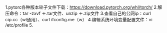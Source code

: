1.pytorc各种版本轮子文件下载：https://download.pytorch.org/whl/torch/
2.解压命令：tar -zxvf  ＋.tar文件、unzip ＋.zip文件
3.查看自己的公网ip：curl cip.cc（wl通用）、curl ifconfig.me（w）
4.编辑系统环境变量配置文件：vi /etc/profile
5.

